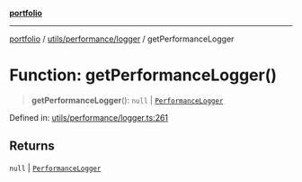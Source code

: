 [**portfolio**](../../../../README.md)

***

[portfolio](../../../../modules.md) / [utils/performance/logger](../README.md) / getPerformanceLogger

# Function: getPerformanceLogger()

> **getPerformanceLogger**(): `null` \| [`PerformanceLogger`](../classes/PerformanceLogger.md)

Defined in: [utils/performance/logger.ts:261](https://github.com/tnorlund/Portfolio/blob/66e0b749b6ce1eda08da76d279914f09333252c9/portfolio/utils/performance/logger.ts#L261)

## Returns

`null` \| [`PerformanceLogger`](../classes/PerformanceLogger.md)
